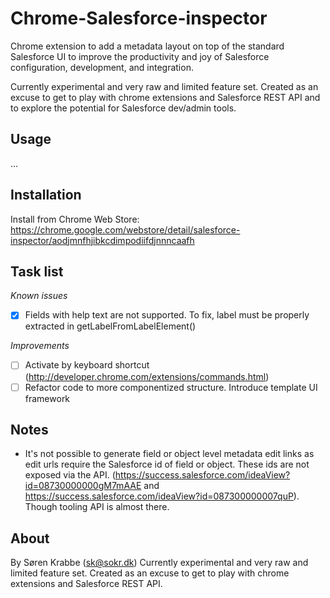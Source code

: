 Chrome-Salesforce-inspector
===========================
Chrome extension to add a metadata layout on top of the standard Salesforce UI to improve the productivity and joy of Salesforce configuration, development, and integration.

Currently experimental and very raw and limited feature set. Created as an excuse to get to play with chrome extensions and Salesforce REST API and to explore the potential for Salesforce dev/admin tools.


Usage
-----
...


Installation
------------
Install from Chrome Web Store: https://chrome.google.com/webstore/detail/salesforce-inspector/aodjmnfhjibkcdimpodiifdjnnncaafh


Task list
---------
*Known issues*
- [x] Fields with help text are not supported. To fix, label must be properly extracted in getLabelFromLabelElement()

*Improvements*
- [ ] Activate by keyboard shortcut (http://developer.chrome.com/extensions/commands.html)
- [ ] Refactor code to more componentized structure. Introduce template UI framework

Notes
-----
- It's not possible to generate field or object level metadata edit links as edit urls require the Salesforce id of field or object. These ids are not exposed via the API. (https://success.salesforce.com/ideaView?id=08730000000gM7mAAE and https://success.salesforce.com/ideaView?id=087300000007quP). Though tooling API is almost there.

About
-----
By Søren Krabbe (sk@sokr.dk)
Currently experimental and very raw and limited feature set. Created as an excuse to get to play with chrome extensions and Salesforce REST API.
